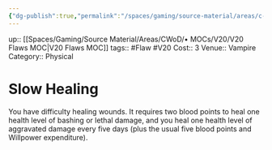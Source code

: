```yaml
---
{"dg-publish":true,"permalink":"/spaces/gaming/source-material/areas/c-wo-d/genre/vampire/v20/merits-and-flaws/slow-healing/","dgHomeLink":true,"dgPassFrontmatter":true}
---
```


up:: [[Spaces/Gaming/Source Material/Areas/CWoD/• MOCs/V20/V20 Flaws MOC|V20 Flaws MOC]]
tags:: #Flaw #V20 
Cost:: 3
Venue:: Vampire
Category:: Physical

# Slow Healing
You have difficulty healing wounds. It requires two
blood points to heal one health level of bashing or lethal
damage, and you heal one health level of aggravated
damage every five days (plus the usual five blood
points and Willpower expenditure).